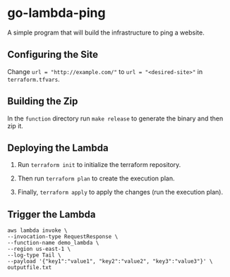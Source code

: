# go-lambda-ping

A simple program that will build the infrastructure to ping a website.

## Configuring the Site

Change `url = "http://example.com/"` to `url = "<desired-site>"` in `terraform.tfvars`.

## Building the Zip

In the `function` directory run `make release` to generate the binary and then zip it.

## Deploying the Lambda

1. Run `terraform init` to initialize the terraform repository.

2. Then run `terraform plan` to create the execution plan.

3. Finally, `terraform apply` to apply the changes (run the execution plan).


## Trigger the Lambda
```
aws lambda invoke \
--invocation-type RequestResponse \
--function-name demo_lambda \
--region us-east-1 \
--log-type Tail \
--payload '{"key1":"value1", "key2":"value2", "key3":"value3"}' \
outputfile.txt
```
